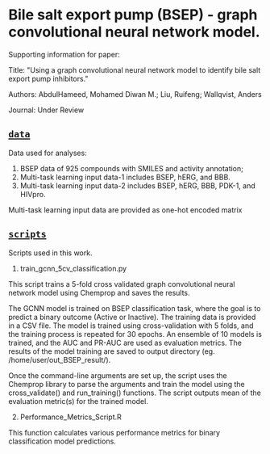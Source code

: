 # Bile salt export pump (BSEP) - graph convolutional neural network model. 
Supporting information for paper:

Title: "Using a graph convolutional neural network model to identify bile salt export pump inhibitors." 

Authors: AbdulHameed, Mohamed Diwan M.; Liu, Ruifeng; Wallqvist, Anders

Journal: Under Review

## [`data`](https://github.bhsai.net/mabdulhameed/BSEP_GCNN_model/tree/main/data)

Data used for analyses:
1) BSEP data of 925 compounds with SMILES and activity annotation; 
2) Multi-task learning input data-1 includes BSEP, hERG, and BBB. 
3) Multi-task learning input data-2 includes BSEP, hERG, BBB, PDK-1, and HIVpro. 

Multi-task learning input data are provided as one-hot encoded matrix

## [`scripts`](https://github.bhsai.net/mabdulhameed/BSEP_GCNN_model/tree/main/scripts)

Scripts used in this work.

1) train_gcnn_5cv_classification.py

This script trains a 5-fold cross validated graph convolutional neural network model using Chemprop and saves the results.

The GCNN model is trained on BSEP classification task, where the goal is to predict a binary outcome (Active or Inactive). The training data is provided in a CSV file. The model is trained using cross-validation with 5 folds, and the training process is repeated for 30 epochs. An ensemble of 10 models is trained, and the AUC and PR-AUC are used as evaluation metrics. The results of the model training are saved to output directory (eg. /home/user/out_BSEP_result/).

Once the command-line arguments are set up, the script uses the Chemprop library to parse the arguments and train the model using the cross_validate() and run_training() functions. The script outputs mean of the evaluation metric(s) for the trained model.

2) Performance_Metrics_Script.R

This function calculates various performance metrics for binary classification model predictions.

